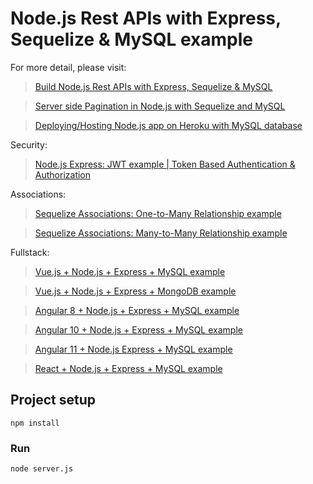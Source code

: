 # Node.js Rest APIs with Express, Sequelize & MySQL example

For more detail, please visit:
> [Build Node.js Rest APIs with Express, Sequelize & MySQL](https://Groupomania.com/node-js-express-sequelize-mysql/)

> [Server side Pagination in Node.js with Sequelize and MySQL](https://Groupomania.com/node-js-sequelize-pagination-mysql/)

> [Deploying/Hosting Node.js app on Heroku with MySQL database](https://Groupomania.com/deploy-node-js-app-heroku-cleardb-mysql/)

Security:
> [Node.js Express: JWT example | Token Based Authentication & Authorization](https://Groupomania.com/node-js-jwt-authentication-mysql/)

Associations:
> [Sequelize Associations: One-to-Many Relationship example](https://Groupomania.com/sequelize-associate-one-to-many/)

> [Sequelize Associations: Many-to-Many Relationship example](https://Groupomania.com/sequelize-associate-many-to-many/)

Fullstack:
> [Vue.js + Node.js + Express + MySQL example](https://Groupomania.com/vue-js-node-js-express-mysql-crud-example/)

> [Vue.js + Node.js + Express + MongoDB example](https://Groupomania.com/vue-node-express-mongodb-mevn-crud/)

> [Angular 8 + Node.js + Express + MySQL example](https://Groupomania.com/angular-node-express-mysql/)

> [Angular 10 + Node.js + Express + MySQL example](https://Groupomania.com/angular-10-node-js-express-mysql/)

> [Angular 11 + Node.js Express + MySQL example](https://Groupomania.com/angular-11-node-js-express-mysql/)

> [React + Node.js + Express + MySQL example](https://Groupomania.com/react-node-express-mysql/)

## Project setup
```
npm install
```

### Run
```
node server.js
```
